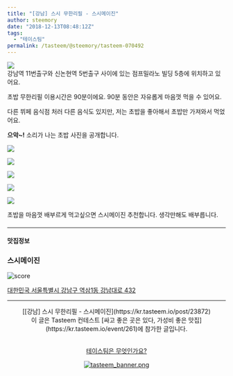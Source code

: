 ```yaml
---
title: "[강남] 스시 무한리필 - 스시메이진"
author: steemory
date: "2018-12-13T08:48:12Z"
tags:
  - "테이스팀"
permalink: /tasteem/@steemory/tasteem-070492
---
```

![](https://static.tasteem.io/uploads/3843/post/23872/content_02a0a8db-10b8-437a-ac58-437c65aee9d8.jpeg)
<br/>
강남역 11번출구와 신논현역 5번출구 사이에 있는 점프밀라노 빌딩 5층에 위치하고 있어요.

초밥 무한리필 이용시간은 90분이에요. 90분 동안은 자유롭게 마음껏 먹을 수 있어요.

다른 뷔페 음식점 처러 다른 음식도 있지만, 저는 초밥을 좋아해서 초밥만 가져와서 먹었어요.

**으악~!** 소리가 나는 초밥 사진을 공개합니다.

![](https://static.tasteem.io/uploads/image/image/116274/de0dc686-b3eb-4a2c-b3c6-bdfbdc90157e.jpeg)

![](https://static.tasteem.io/uploads/image/image/116277/de0dc686-b3eb-4a2c-b3c6-bdfbdc90157e.jpeg)

![](https://static.tasteem.io/uploads/image/image/116276/de0dc686-b3eb-4a2c-b3c6-bdfbdc90157e.jpeg)

![](https://static.tasteem.io/uploads/image/image/116275/de0dc686-b3eb-4a2c-b3c6-bdfbdc90157e.jpeg)

![](https://static.tasteem.io/uploads/image/image/116278/de0dc686-b3eb-4a2c-b3c6-bdfbdc90157e.jpeg)

초밥을 마음껏 배부르게 먹고싶으면 스시메이진 추천합니다. 생각만해도 배부릅니다.



####

---------------------
#### 맛집정보
### 스시메이진
![score](https://static.tasteem.io/images/steem/1Crowns.png)

[대한민국 서울특별시 강남구 역삼1동 강남대로 432](https://kr.tasteem.io/post/23872#map)

-----------------------------------------
<center>[[강남] 스시 무한리필 - 스시메이진](https://kr.tasteem.io/post/23872)
<br/>이 글은 Tasteem 컨테스트
 [싸고 좋은 곳은 있다, 가성비 좋은 맛집](https://kr.tasteem.io/event/261)에 참가한 글입니다.

<br/>[테이스팀은 무엇인가요?](https://kr.tasteem.io/about)

[![tasteem_banner.png](https://static.tasteem.io/images/tasteem_banner_v3.png)](https://kr.tasteem.io)</center>